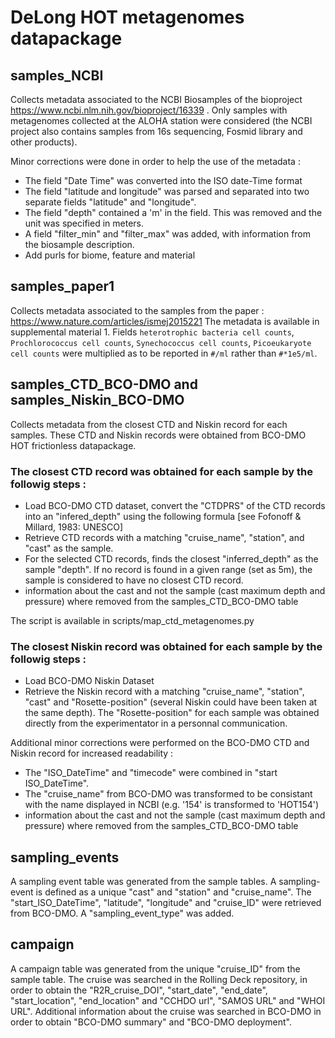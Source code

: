 # DeLong HOT metagenomes datapackage

## samples_NCBI
Collects metadata associated to the NCBI Biosamples of the bioproject https://www.ncbi.nlm.nih.gov/bioproject/16339 . Only samples with metagenomes collected at the ALOHA station were considered (the NCBI project also contains samples from 16s sequencing, Fosmid library and other products).

Minor corrections were done in order to help the use of the metadata :
  - The field "Date Time" was converted into the ISO date-Time format
  - The field "latitude and longitude" was parsed and separated into two separate fields "latitude" and "longitude".
  - The field "depth" contained a 'm' in the field. This was removed and the unit was specified in meters.
  - A field "filter_min" and "filter_max" was added, with information from the biosample description.
  - Add purls for biome, feature and material

## samples_paper1
Collects metadata associated to the samples from the paper :
https://www.nature.com/articles/ismej2015221
The metadata is available in supplemental material 1.
Fields `heterotrophic bacteria cell counts`, `Prochlorococcus cell counts`, `Synechococcus cell counts`,	`Picoeukaryote cell counts` were multiplied as to be reported in `#/ml` rather than `#*1e5/ml`. 

## samples_CTD_BCO-DMO and samples_Niskin_BCO-DMO
Collects metadata from the closest CTD and Niskin record for each samples. These CTD and Niskin records were obtained from BCO-DMO HOT frictionless datapackage.

### The closest CTD record was obtained for each sample by the followig steps :
  - Load BCO-DMO CTD dataset, convert the "CTDPRS" of the CTD records into an "infered_depth" using the following formula  [see Fofonoff & Millard, 1983: UNESCO]
  - Retrieve CTD records with a matching "cruise_name", "station", and "cast" as the sample.
  - For the selected CTD records, finds the closest "inferred_depth" as the sample "depth". If no record is found in a given range (set as 5m), the sample is considered to have no closest CTD record.
  - information about the cast and not the sample (cast maximum depth and pressure) where removed from the samples_CTD_BCO-DMO table

The script is available in scripts/map_ctd_metagenomes.py

### The closest Niskin record was obtained for each sample by the followig steps :
  - Load BCO-DMO Niskin Dataset
  - Retrieve the Niskin record with a matching "cruise_name", "station", "cast" and "Rosette-position" (several Niskin could have been taken at the same depth). The "Rosette-position" for each sample was obtained directly from the experimentator in a personnal communication.

Additional minor corrections were performed on the BCO-DMO CTD and Niskin record for increased readability :
  - The "ISO_DateTime" and "timecode" were combined in "start ISO_DateTime".
  - The "cruise_name" from BCO-DMO was transformed to be consistant with the name displayed in NCBI (e.g. '154' is transformed to 'HOT154')
  - information about the cast and not the sample (cast maximum depth and pressure) where removed from the samples_CTD_BCO-DMO table

## sampling_events
A sampling event table was generated from the sample tables. A sampling-event is defined as a unique "cast" and "station" and "cruise_name". The "start_ISO_DateTime", "latitude", "longitude" and "cruise_ID" were retrieved from BCO-DMO.
A "sampling_event_type" was added.

## campaign
A campaign table was generated from the unique "cruise_ID" from the sample table. The cruise was searched in the Rolling Deck repository, in order to obtain the "R2R_cruise_DOI", "start_date", "end_date", "start_location", "end_location" and "CCHDO url", "SAMOS URL" and "WHOI URL".
Additional information about the cruise was searched in BCO-DMO in order to obtain "BCO-DMO summary" and "BCO-DMO deployment".

